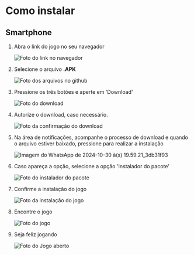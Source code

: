 # Como instalar

## Smartphone

1. Abra o link do jogo no seu navegador

   ![Foto do link no navegador](/imgs/01.jpg)

2. Selecione o arquivo **.APK**

   ![Foto dos arquivos no github](/imgs/03.jpg)

3. Pressione os três botões e aperte em 'Download'

      ![Foto do download](/imgs/04.jpg)

4. Autorize o download, caso necessário.

   ![Foto da confirmação do download](/imgs/05.jpg)

5. Na área de notificações, acompanhe o processo de download e quando o arquivo estiver baixado, pressione para realizar a instalação

   ![Imagem do WhatsApp de 2024-10-30 à(s) 19.59.21_3db31f93](/imgs/06.jpg)

6. Caso apareça a opção, selecione a opção 'Instalador do pacote'

      ![Foto do instalador do pacote](/imgs/07.jpg)

7. Confirme a instalação do jogo

      ![Foto da instalação do jogo](/imgs/08.jpg)

8. Encontre o jogo

   ![Foto do jogo](/imgs/09.jpg)

9. Seja feliz jogando

      ![Foto do Jogo aberto](/imgs/10.jpg)
